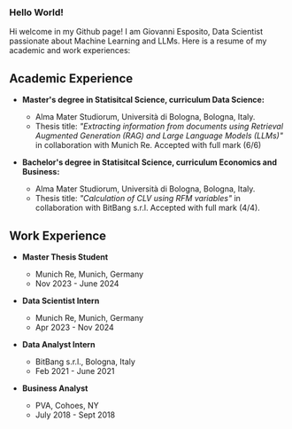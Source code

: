 ### Hello World!
Hi welcome in my Github page! I am Giovanni Esposito, Data Scientist passionate about Machine Learning and LLMs. Here is a resume of my academic and work experiences:

## Academic Experience
+ **Master's degree in Statisitcal Science, curriculum Data Science:**  
    - Alma Mater Studiorum, Università di Bologna, Bologna, Italy.  
    - Thesis title: *"Extracting information from documents using Retrieval Augmented Generation (RAG) and Large Language Models (LLMs)"* in collaboration with Munich Re. Accepted with full mark (6/6)

+ **Bachelor's degree in Statisitcal Science, curriculum Economics and Business:**  
    - Alma Mater Studiorum, Università di Bologna, Bologna, Italy.  
    - Thesis title: *"Calculation of CLV using RFM variables"* in collaboration with BitBang s.r.l. Accepted with full mark (4/4).

## Work Experience
+ **Master Thesis Student**
   - Munich Re, Munich, Germany
   - Nov 2023 - June 2024

+ **Data Scientist Intern**  
   - Munich Re, Munich, Germany
   - Apr 2023 - Nov 2024

+ **Data Analyst Intern** 
   - BitBang s.r.l., Bologna, Italy
   - Feb 2021 - June 2021

+ **Business Analyst**
   - PVA, Cohoes, NY 
   - July 2018 - Sept 2018





